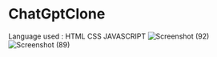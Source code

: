 # ChatGptClone
Language used :
HTML CSS JAVASCRIPT 
![Screenshot (92)](https://github.com/Aqs31/ChatGptClone/assets/88832346/c7428afc-8271-41b2-813b-2d66a6df3d20)
![Screenshot (89)](https://github.com/Aqs31/ChatGptClone/assets/88832346/348a0a9d-323c-4484-bc2b-4550bb355109)
